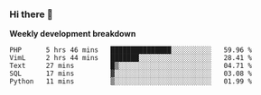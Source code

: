 ### Hi there 👋


**Weekly development breakdown**

<!--START_SECTION:waka-->
```text
PHP      5 hrs 46 mins   ███████████████░░░░░░░░░░   59.96 % 
VimL     2 hrs 44 mins   ███████░░░░░░░░░░░░░░░░░░   28.41 % 
Text     27 mins         █▒░░░░░░░░░░░░░░░░░░░░░░░   04.71 % 
SQL      17 mins         ▓░░░░░░░░░░░░░░░░░░░░░░░░   03.08 % 
Python   11 mins         ▒░░░░░░░░░░░░░░░░░░░░░░░░   01.99 % 
```
<!--END_SECTION:waka-->

